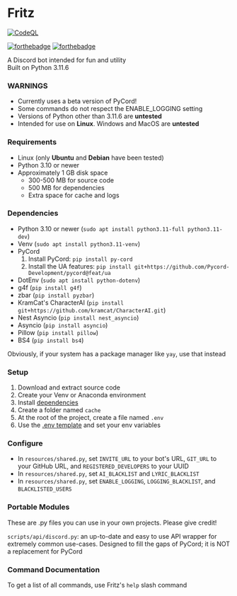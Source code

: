 # Fritz

[![CodeQL](https://github.com/psychon-night/Fritz-for-Discord/actions/workflows/codeql.yml/badge.svg)](https://github.com/psychon-night/Fritz-for-Discord/actions/workflows/codeql.yml)

[![forthebadge](https://forthebadge.com/images/badges/powered-by-black-magic.svg)](https://forthebadge.com) [![forthebadge](https://forthebadge.com/images/badges/contains-tasty-spaghetti-code.svg)](https://forthebadge.com) 

A Discord bot intended for fun and utility\
Built on Python 3.11.6

### WARNINGS
- Currently uses a beta version of PyCord!
- Some commands do not respect the ENABLE_LOGGING setting
- Versions of Python other than 3.11.6 are **untested**
- Intended for use on **Linux**. Windows and MacOS are **untested**

### Requirements
- Linux (only **Ubuntu** and **Debian** have been tested)
- Python 3.10 or newer
- Approximately 1 GB disk space
	- 300-500 MB for source code
	- 500 MB for dependencies
	- Extra space for cache and logs

### Dependencies
- Python 3.10 or newer (`sudo apt install python3.11-full python3.11-dev`)
- Venv (`sudo apt install python3.11-venv`)
- PyCord
	1. Install PyCord: `pip install py-cord`
	2. Install the UA features: `pip install git+https://github.com/Pycord-Development/pycord@feat/ua`
- DotEnv (`sudo apt install python-dotenv`)
- g4f (`pip install g4f`)
- zbar (`pip install pyzbar`)
- KramCat's CharacterAI (`pip install git+https://github.com/kramcat/CharacterAI.git`)
- Nest Asyncio (`pip install nest_asyncio`)
- Asyncio (`pip install asyncio`)
- Pillow (`pip install pillow`)
- BS4 (`pip install bs4`)

Obviously, if your system has a package manager like `yay`, use that instead

### Setup
1. Download and extract source code
2. Create your Venv or Anaconda environment
3. Install [dependencies](#dependencies)
4. Create a folder named `cache`
5. At the root of the project, create a file named `.env`
6. Use the [.env template](https://github.com/psychon-night/Fritz-for-Discord/blob/main/.env.template) and set your env variables

### Configure
- In `resources/shared.py`, set `INVITE_URL` to your bot's URL, `GIT_URL` to your GitHub URL, and `REGISTERED_DEVELOPERS` to your UUID
- In `resources/shared.py`, set `AI_BLACKLIST` and `LYRIC_BLACKLIST`
- In `resources/shared.py`, set `ENABLE_LOGGING`, `LOGGING_BLACKLIST`, and `BLACKLISTED_USERS`

### Portable Modules

These are .py files you can use in your own projects. Please give credit!

`scripts/api/discord.py`: an up-to-date and easy to use API wrapper for extremely common use-cases. Designed to fill the gaps of PyCord; it is NOT a replacement for PyCord

### Command Documentation

To get a list of all commands, use Fritz's `help` slash command
